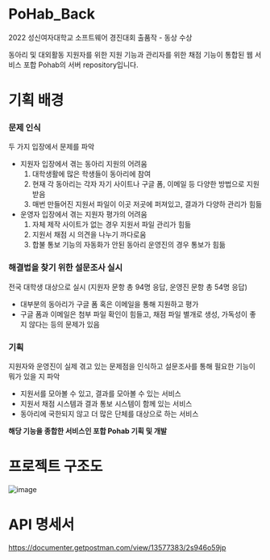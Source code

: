 # PoHab_Back
2022 성신여자대학교 소프트웨어 경진대회 출품작 - 동상 수상

동아리 및 대외활동 지원자를 위한 지원 기능과 관리자를 위한 채점 기능이 통합된 웹 서비스 포합 Pohab의 서버 repository입니다.

# 기획 배경
### 문제 인식
두 가지 입장에서 문제를 파악

- 지원자 입장에서 겪는 동아리 지원의 어려움
  1. 대학생활에 많은 학생들이 동아리에 참여
  2. 현재 각 동아리는 각자 자기 사이트나 구글 폼, 이메일 등 다양한 방법으로 지원 받음
  3. 매번 만들어진 지원서 파일이 이곳 저곳에 퍼져있고, 결과가 다양하 관리가 힘듦
- 운영자 입장에서 겪는 지원자 평가의 어려움
  1. 자체 제작 사이트가 없는 경우 지원서 파일 관리가 힘듦
  2. 지원서 채점 시 의견을 나누기 까다로움
  3. 합불 통보 기능의 자동화가 안된 동아리 운영진의 경우 통보가 힘듦

### 해결법을 찾기 위한 설문조사 실시
전국 대학생 대상으로 실시 (지원자 문항 총 94명 응답, 운영진 문항 총 54명 응답)
- 대부분의 동아리가 구글 폼 혹은 이메일을 통해 지원하고 평가
- 구글 폼과 이메일은 첨부 파일 확인이 힘들고, 채점 파일 별개로 생성, 가독성이 좋지 않다는 등의 문제가 있음
  
### 기획
지원자와 운영진이 실제 겪고 있는 문제점을 인식하고 설문조사를 통해 필요한 기능이 뭐가 있을 지 파악
- 지원서를 모아볼 수 있고, 결과를 모아볼 수 있는 서비스
- 지원서 채점 시스템과 결과 통보 시스템이 함께 있는 서비스
- 동아리에 국한되지 않고 더 많은 단체를 대상으로 하는 서비스

**해당 기능을 종합한 서비스인 포합 Pohab 기획 및 개발**

# 프로젝트 구조도
![image](https://github.com/Sungshin-PoHab/PoHab_Back/assets/62099953/2cd8159b-fd66-45fb-95f5-d8027d682b7b)

# API 명세서
https://documenter.getpostman.com/view/13577383/2s946o59jp
